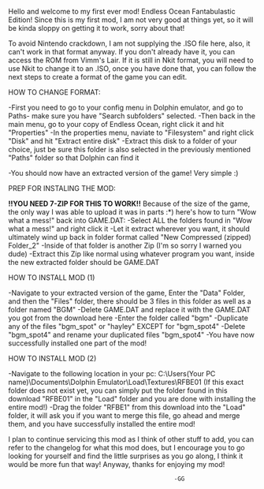 Hello and welcome to my first ever mod! Endless Ocean Fantabulastic Edition! Since this is my first mod, I am not very good at things yet, so it will be kinda sloppy on getting it to work, sorry about that!

To avoid Nintendo crackdown, I am not supplying the .ISO file here, also, it can't work in that format anyway. If you don't already have it, you can access the ROM from Vimm's Lair. If it is still in Nkit format, you will need to use Nkit to change it to an .ISO, once you have done that, you can follow the next steps to create a format of the game you can edit. 

HOW TO CHANGE FORMAT:

-First you need to go to your config menu in Dolphin emulator, and go to Paths- make sure you have "Search subfolders" selected.
-Then back in the main menu, go to your copy of Endless Ocean, right click it and hit "Properties" 
-In the properties menu, naviate to "Filesystem" and right click "Disk" and hit "Extract entire disk"
-Extract this disk to a folder of your choice, just be sure this folder is also selected in the previously mentioned "Paths" folder so that Dolphin can find it

-You should now have an extracted version of the game! Very simple :) 

PREP FOR INSTALING THE MOD:

<b>!!YOU NEED 7-ZIP FOR THIS TO WORK!!</b>
Because of the size of the game, the only way I was able to upload it was in parts :*) here's how to turn "Wow what a mess!" back into GAME.DAT:
-Select ALL the folders found in "Wow what a mess!" and right click it
-Let it extract wherever you want, it should ultimately wind up back in folder format called "New Compressed (zipped) Folder_2"
-Inside of that folder is another Zip (I'm so sorry I warned you dude)
-Extract this Zip like normal using whatever program you want, inside the new extracted folder should be GAME.DAT


HOW TO INSTALL MOD (1)

-Navigate to your extracted version of the game, Enter the "Data" Folder, and then the "Files" folder, there should be 3 files in this folder as well as a folder named "BGM"
-Delete GAME.DAT and replace it with the GAME.DAT you got from the download here
-Enter the folder called "bgm"
-Duplicate any of the files "bgm_spot" or "hayley" EXCEPT for "bgm_spot4"
-Delete "bgm_spot4" and rename your duplicated files "bgm_spot4"
-You have now successfully installed one part of the mod!

HOW TO INSTALL MOD (2)

-Navigate to the following location in your pc:
    C:\Users\(Your PC name)\Documents\Dolphin Emulator\Load\Textures\RFBE01 
    (If this exact folder does not exist yet, you can simply put the folder found in this download "RFBE01" in the "Load" folder and you are done with installing the entire mod!)
-Drag the folder "RFBE1" from this download into the "Load" folder, it will ask you if you want to merge this file, go ahead and merge them, and you have successfully installed the entire mod! 


I plan to continue servicing this mod as I think of other stuff to add, you can refer to the changelog for what this mod does, but I encourage you to go looking for yourself and find the little surprises as you go along, I think it would be more fun that way! Anyway, thanks for enjoying my mod!

                                                   -GG
